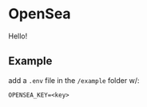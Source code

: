# OpenSea

Hello!

## Example

add a `.env` file in the `/example` folder w/:
```
OPENSEA_KEY=<key>
```